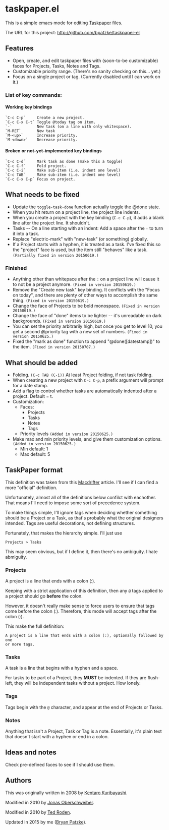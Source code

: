 # taskpaper.el

This is a simple emacs mode for editing [Taskpaper] files.

The URL for this project: http://github.com/bpatzke/taskpaper-el

## Features

- Open, create, and edit taskpaper files with (soon-to-be customizable)
  faces for Projects, Tasks, Notes and Tags.
- Customizable priority range. (There's no sanity checking on this... yet.)
- Focus on a single project or tag. (Currently disabled until I can work on it.)

### List of key commands:

#### Working key bindings

	`C-c C-p`     Create a new project.
	`C-c C-x C-t` Toggle @today tag on item.
	`-`           New task (on a line with only whitespace).
	`M-RET`       New task
	`M-<up>`      Increase priority.
	`M-<down>`    Decrease priority.

#### Broken or not-yet-implemented key bindings

	`C-c C-d`     Mark task as done (make this a toggle)
	`C-c C-f`     Fold project.
	`C-c C-i`     Make sub-item (i.e. indent one level)
	`C-c TAB`     Make sub-item (i.e. indent one level)
	`C-c C-x C-p` Focus on project.

## What needs to be fixed

- Update the `toggle-task-done` function actually toggle the @done state.
- When you hit return on a project line, the project line indents.
- When you create a project with the key binding (`C-c C-p`), it adds a
  blank line after the project line. It shouldn't.
- Tasks --  On a line starting with an indent: Add a space after the `-` to
  turn it into a task.
- Replace "electric-mark" with "new-task" (or something) globally.
- If a Project starts with a hyphen, it is treated as a task. I've fixed this
  so the "project" face is used, but the item still "behaves" like a task.
  `(Partially fixed in version 20150619.)`

### Finished

- Anything other than whitepace after the `:` on a project line will cause it
  to not be a project anymore. `(Fixed in version 20150619.)`
- Remove the "Create new task" key binding. It conflicts with the
  "Focus on today", and there are plenty of other ways to accomplish
  the same thing. `(Fixed in version 20150619.)`
- Change the face of Projects to be bold monospace.
  `(Fixed in version 20150619.)`
- Change the face of "done" items to be lighter -- it's unreadable on dark
  backgrounds. `(Fixed in version 20150619.)`
- You can set the priority arbitrarily high, but once you get to level 10,
  you get a second @priority tag with a new set of numbers.
  `(Fixed in version 20150625.)`
- Fixed the "mark as done" function to append "@done([datestamp])" to the item.
  `(Fixed in version 20150707.)`

## What should be added

- Folding. `(C-c TAB (C-i))` At least Project folding, if not task folding.
- When creating a new project with `C-c C-p`, a prefix argument will prompt for
  a date stamp.
- Add a flag to control whether tasks are automatically indented after a
  project. Default = t.
- Customization:
  - Faces:
    - Projects
    - Tasks
    - Notes
    - Tags
  - Priority levels `(Added in version 20150625.)`
- Make max and min priority levels, and give them customization options.
  `(Added in version 20150625.)`
  - Min default: 1
  - Max default: 5

## TaskPaper format

This definition was taken from this [Macdrifter] article. I'll see if I can find
a more "official" definition.

Unfortunately, almost all of the definitions below confilct with eachother.
That means I'll need to impose some sort of precedence system.

To make things simple, I'll ignore tags when deciding whether something should
be a Project or a Task, as that's probably what the original designers intended.
Tags are useful decorations, not defining structures.

Fortunately, that makes the hierarchy simple. I'll just use

	Projects > Tasks

This may seem obvious, but if I define it, then there's no ambiguity. I hate
abmiguity.

### Projects

A project is a line that ends with a colon (:).

Keeping with a strict application of this definition, then any `@` tags applied
to a project should go **before** the colon.

However, it doesn't really make sense to force users to ensure that tags come
before the colon (:). Therefore, this mode will accept tags after the colon (:).

This make the full definition:

	A project is a line that ends with a colon (:), optionally followed by one
	or more tags.

### Tasks

A task is a line that begins with a hyphen and a space.

For tasks to be part of a Project, they **MUST** be indented. If they are flush-left,
they will be independent tasks without a project. How lonely.

### Tags

Tags begin with the `@` character, and appear at the end of Projects or Tasks.

### Notes

Anything that isn't a Project, Task or Tag is a note. Essentially, it's plain
text that doesn't start with a hyphen or end in a colon.

## Ideas and notes

Check pre-defined faces to see if I should use them.

## Authors

This was originally written in 2008 by [Kentaro Kuribayashi].

Modified in 2010 by [Jonas Oberschweiber].

Modified in 2010 by [Ted Roden].

Updated in 2015 by me ([Bryan Patzke]).

[Taskpaper]: http://www.hogbaysoftware.com/products/taskpaper/
[Macdrifter]: http://www.macdrifter.com/2014/01/deconstructing-my-omnifocus-dependency.html
[Kentaro Kuribayashi]: http://coderepos.org/share/browser/lang/elisp/taskpaper/trunk/taskpaper.el
[Jonas Oberschweiber]: http://github.com/jonasoberschweiber/taskpaper-el
[Ted Roden]: https://github.com/tedroden/taskpaper-el
[Bryan Patzke]: https://github.com/bpatzke/taskpaper-el
